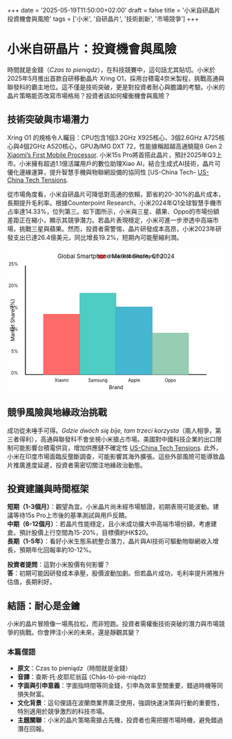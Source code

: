 +++
date = '2025-05-19T11:50:00+02:00'
draft = false
title = '小米自研晶片 投資機會與風險'
tags = ['小米', '自研晶片', '技術創新', '市場競爭']
+++

# 小米自研晶片：投資機會與風險

時間就是金錢（*Czas to pieniądz*），在科技競賽中，這句話尤其貼切。小米於2025年5月推出首款自研移動晶片 Xring O1，採用台積電4奈米製程，挑戰高通與聯發科的霸主地位。這不僅是技術突破，更是對投資者耐心與膽識的考驗。小米的晶片策略能否改寫市場格局？投資者該如何權衡機會與風險？

## 技術突破與市場潛力

Xring O1 的規格令人矚目：CPU包含1個3.2GHz X925核心、3個2.6GHz A725核心與4個2GHz A520核心，GPU為IMG DXT 72，性能據稱超越高通驍龍8 Gen 2 [Xiaomi’s First Mobile Processor](https://www.benchmark.pl/aktualnosci/xiaomi-prezentuje-pierwszy-autorski-procesor-mobilny.html). 小米15s Pro將首搭此晶片，預計2025年Q3上市。小米擁有超過1.1億活躍用戶的數位助理Xiao AI，結合生成式AI技術，晶片可優化邊緣運算，提升智慧手機與物聯網設備的協同性 [US-China Tech- [US-China Tech Tensions](https://ithardware.pl/aktualnosci/usa_chiny_xiaomi_qualcomm-41812.html).

從市場角度看，小米自研晶片可降低對高通的依賴，節省約20-30%的晶片成本，長期提升毛利率。根據Counterpoint Research，小米2024年Q1全球智慧手機市占率達14.33%，位列第三。如下圖所示，小米與三星、蘋果、Oppo的市場份額差距正在縮小，顯示其競爭潛力。若晶片表現穩定，小米可進一步滲透中高端市場，挑戰三星與蘋果。然而，投資者需警惕，晶片研發成本高昂，小米2023年研發支出已達26.4億美元，同比增長19.2%，短期內可能壓縮利潤。

<svg width="600" height="400" viewBox="0 0 600 400" xmlns="http://www.w3.org/2000/svg">
  <rect x="0" y="0" width="600" height="400" fill="#fff"/>
  <line x1="50" y1="50" x2="50" y2="350" stroke="#000" stroke-width="2"/>
  <text x="30" y="50" font-size="12" text-anchor="end">25%</text>
  <text x="30" y="110" font-size="12" text-anchor="end">20%</text>
  <text x="30" y="170" font-size="12" text-anchor="end">15%</text>
  <text x="30" y="230" font-size="12" text-anchor="end">10%</text>
  <text x="30" y="290" font-size="12" text-anchor="end">5%</text>
  <text x="30" y="350" font-size="12" text-anchor="end">0%</text>
  <text x="20" y="200" font-size="14" text-anchor="middle" transform="rotate(-90 20 200)">Market Share (%)</text>
  <line x1="50" y1="350" x2="550" y2="350" stroke="#000" stroke-width="2"/>
  <text x="150" y="370" font-size="12" text-anchor="middle">Xiaomi</text>
  <text x="250" y="370" font-size="12" text-anchor="middle">Samsung</text>
  <text x="350" y="370" font-size="12" text-anchor="middle">Apple</text>
  <text x="450" y="370" font-size="12" text-anchor="middle">Oppo</text>
  <text x="300" y="390" font-size="14" text-anchor="middle">Brand</text>
  <rect x="100" y="184" width="100" height="166" fill="#FF6B6B" stroke="#FF4C4C" stroke-width="1"/>
  <rect x="200" y="126" width="100" height="224" fill="#4ECDC4" stroke="#3AB8B0" stroke-width="1"/>
  <rect x="300" y="164" width="100" height="186" fill="#45B7D1" stroke="#3399B2" stroke-width="1"/>
  <rect x="400" y="236" width="100" height="114" fill="#96CEB4" stroke="#78B296" stroke-width="1"/>
  <rect x="250" y="20" width="20" height="10" fill="#FF6B6B" stroke="#FF4C4C" stroke-width="1"/>
  <text x="280" y="28" font-size="12">2024 Q1 Market Share (%)</text>
  <text x="300" y="30" font-size="16" text-anchor="middle">Global Smartphone Market Share, Q1 2024</text>
</svg>


## 競爭風險與地緣政治挑戰

成功從未唾手可得。*Gdzie dwóch się bije, tam trzeci korzysta*（兩人相爭，第三者得利），高通與聯發科不會坐視小米搶占市場。美國對中國科技企業的出口限制可能影響台積電供貨，增加供應鏈不確定性 [US-China Tech Tensions](https://ithardware.pl/aktualnosci/usa_chiny_xiaomi_qualcomm-41812.html). 此外，小米在印度市場面臨反壟斷調查，可能影響其海外擴張。這些外部風險可能導致晶片推廣進度延遲，投資者需密切關注地緣政治動態。

## 投資建議與時間框架

**短期（1-3個月）**：觀望為宜。小米晶片尚未經市場驗證，初期表現可能波動。建議等待15s Pro上市後的基準測試與用戶反饋。  
**中期（6-12個月）**：若晶片性能穩定，且小米成功擴大中高端市場份額，考慮建倉。預計股價上行空間為15-20%，目標價約HK$20。  
**長期（1-5年）**：看好小米生態系統整合潛力，晶片與AI技術可驅動物聯網收入增長，預期年化回報率約10-12%。

**投資者提問**：這對小米股價有何影響？  
**答**：初期可能因研發成本承壓，股價波動加劇。但若晶片成功，毛利率提升將推升估值，長期利好。

## 結語：耐心是金鑰

小米的晶片冒險像一場馬拉松，而非短跑。投資者需權衡技術突破的潛力與市場競爭的挑戰。你會押注小米的未來，還是靜觀其變？

### 本篇俚語
- **原文**：Czas to pieniądz（時間就是金錢）  
- **音譯**：查斯·托·皮耶尼翁茲 (Chās-tō-piè-niądz)  
- **字面與引申意義**：字面指時間等同金錢，引申為效率至關重要，錯過時機等同損失財富。  
- **文化背景**：這句俚語在波蘭商業界廣泛使用，強調快速決策與行動的重要性，特別適用於競爭激烈的科技市場。  
- **主題關聯**：小米的晶片策略需搶占先機，投資者也需把握市場時機，避免錯過潛在回報。